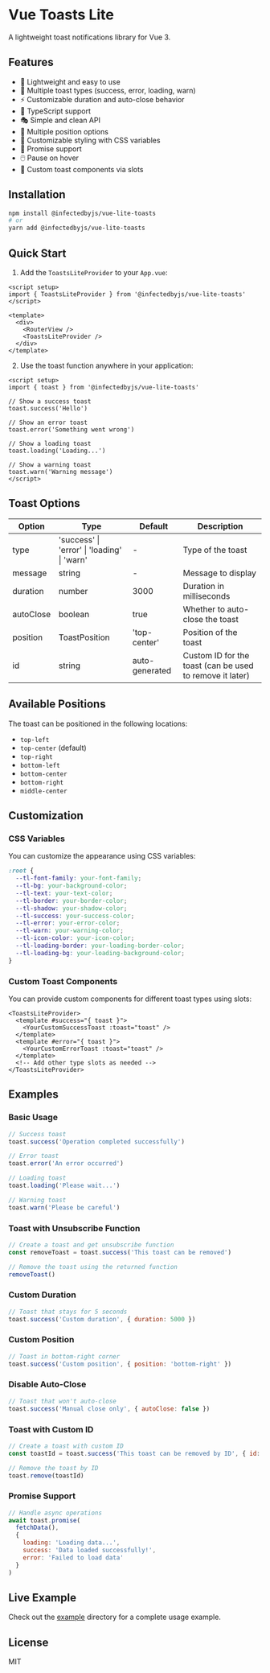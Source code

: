 # Vue Toasts Lite

A lightweight toast notifications library for Vue 3.

## Features

- 🚀 Lightweight and easy to use
- 🎨 Multiple toast types (success, error, loading, warn)
- ⚡️ Customizable duration and auto-close behavior
- 🎯 TypeScript support
- 🎭 Simple and clean API
- 📍 Multiple position options
- 🎨 Customizable styling with CSS variables
- 🎯 Promise support
- 🖱️ Pause on hover
- 🎨 Custom toast components via slots

## Installation

```bash
npm install @infectedbyjs/vue-lite-toasts
# or
yarn add @infectedbyjs/vue-lite-toasts
```

## Quick Start

1. Add the `ToastsLiteProvider` to your `App.vue`:

```vue
<script setup>
import { ToastsLiteProvider } from '@infectedbyjs/vue-lite-toasts'
</script>

<template>
  <div>
    <RouterView />
    <ToastsLiteProvider />
  </div>
</template>
```

2. Use the toast function anywhere in your application:

```vue
<script setup>
import { toast } from '@infectedbyjs/vue-lite-toasts'

// Show a success toast
toast.success('Hello')

// Show an error toast
toast.error('Something went wrong')

// Show a loading toast
toast.loading('Loading...')

// Show a warning toast
toast.warn('Warning message')
</script>
```

## Toast Options

| Option | Type | Default | Description |
|--------|------|---------|-------------|
| type | 'success' \| 'error' \| 'loading' \| 'warn' | - | Type of the toast |
| message | string | - | Message to display |
| duration | number | 3000 | Duration in milliseconds |
| autoClose | boolean | true | Whether to auto-close the toast |
| position | ToastPosition | 'top-center' | Position of the toast |
| id | string | auto-generated | Custom ID for the toast (can be used to remove it later) |

## Available Positions

The toast can be positioned in the following locations:

- `top-left`
- `top-center` (default)
- `top-right`
- `bottom-left`
- `bottom-center`
- `bottom-right`
- `middle-center`

## Customization

### CSS Variables

You can customize the appearance using CSS variables:

```css
:root {
  --tl-font-family: your-font-family;
  --tl-bg: your-background-color;
  --tl-text: your-text-color;
  --tl-border: your-border-color;
  --tl-shadow: your-shadow-color;
  --tl-success: your-success-color;
  --tl-error: your-error-color;
  --tl-warn: your-warning-color;
  --tl-icon-color: your-icon-color;
  --tl-loading-border: your-loading-border-color;
  --tl-loading-bg: your-loading-background-color;
}
```

### Custom Toast Components

You can provide custom components for different toast types using slots:

```vue
<ToastsLiteProvider>
  <template #success="{ toast }">
    <YourCustomSuccessToast :toast="toast" />
  </template>
  <template #error="{ toast }">
    <YourCustomErrorToast :toast="toast" />
  </template>
  <!-- Add other type slots as needed -->
</ToastsLiteProvider>
```

## Examples

### Basic Usage

```js
// Success toast
toast.success('Operation completed successfully')

// Error toast
toast.error('An error occurred')

// Loading toast
toast.loading('Please wait...')

// Warning toast
toast.warn('Please be careful')
```

### Toast with Unsubscribe Function

```js
// Create a toast and get unsubscribe function
const removeToast = toast.success('This toast can be removed')

// Remove the toast using the returned function
removeToast()
```

### Custom Duration

```js
// Toast that stays for 5 seconds
toast.success('Custom duration', { duration: 5000 })
```

### Custom Position

```js
// Toast in bottom-right corner
toast.success('Custom position', { position: 'bottom-right' })
```

### Disable Auto-Close

```js
// Toast that won't auto-close
toast.success('Manual close only', { autoClose: false })
```

### Toast with Custom ID

```js
// Create a toast with custom ID
const toastId = toast.success('This toast can be removed by ID', { id: 'my-custom-toast' })

// Remove the toast by ID
toast.remove(toastId)
```

### Promise Support

```js
// Handle async operations
await toast.promise(
  fetchData(),
  {
    loading: 'Loading data...',
    success: 'Data loaded successfully!',
    error: 'Failed to load data'
  }
)
```

## Live Example

Check out the [example](./example) directory for a complete usage example.

## License

MIT
